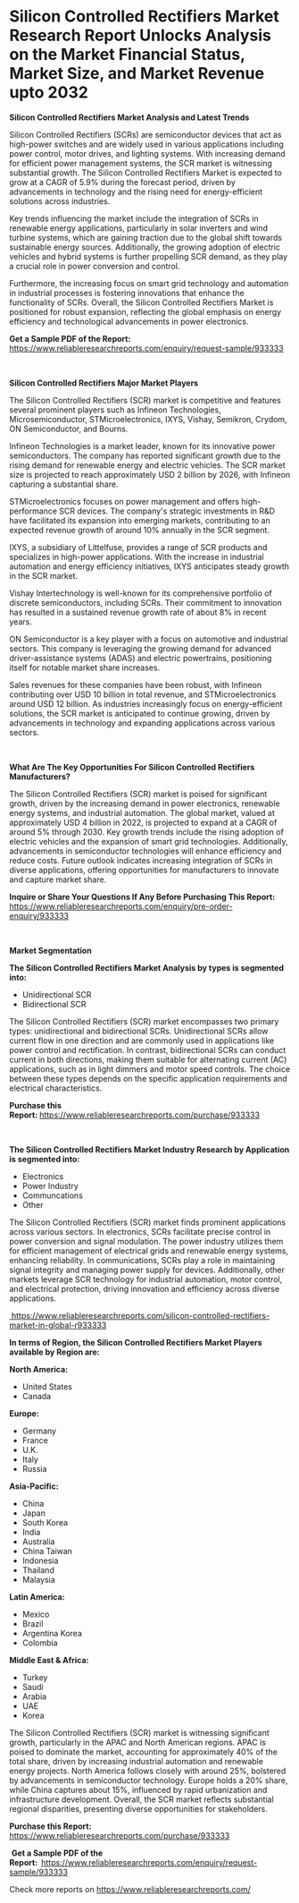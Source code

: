 <p><h1>Silicon Controlled Rectifiers Market Research Report Unlocks Analysis on the Market Financial Status, Market Size, and Market Revenue upto 2032</h1></p><p><strong>Silicon Controlled Rectifiers Market Analysis and Latest Trends</strong></p>
<p><p>Silicon Controlled Rectifiers (SCRs) are semiconductor devices that act as high-power switches and are widely used in various applications including power control, motor drives, and lighting systems. With increasing demand for efficient power management systems, the SCR market is witnessing substantial growth. The Silicon Controlled Rectifiers Market is expected to grow at a CAGR of 5.9% during the forecast period, driven by advancements in technology and the rising need for energy-efficient solutions across industries.</p><p>Key trends influencing the market include the integration of SCRs in renewable energy applications, particularly in solar inverters and wind turbine systems, which are gaining traction due to the global shift towards sustainable energy sources. Additionally, the growing adoption of electric vehicles and hybrid systems is further propelling SCR demand, as they play a crucial role in power conversion and control.</p><p>Furthermore, the increasing focus on smart grid technology and automation in industrial processes is fostering innovations that enhance the functionality of SCRs. Overall, the Silicon Controlled Rectifiers Market is positioned for robust expansion, reflecting the global emphasis on energy efficiency and technological advancements in power electronics.</p></p>
<p><strong>Get a Sample PDF of the Report:&nbsp;</strong> <a href="https://www.reliableresearchreports.com/enquiry/request-sample/933333?utm_campaign=2255&utm_medium=2&utm_source=Github&utm_content=ia&utm_term=21032025&utm_id=silicon-controlled-rectifiers">https://www.reliableresearchreports.com/enquiry/request-sample/933333</a></p>
<p>&nbsp;</p>
<p><strong>Silicon Controlled Rectifiers Major Market Players</strong></p>
<p><p>The Silicon Controlled Rectifiers (SCR) market is competitive and features several prominent players such as Infineon Technologies, Microsemiconductor, STMicroelectronics, IXYS, Vishay, Semikron, Crydom, ON Semiconductor, and Bourns. </p><p>Infineon Technologies is a market leader, known for its innovative power semiconductors. The company has reported significant growth due to the rising demand for renewable energy and electric vehicles. The SCR market size is projected to reach approximately USD 2 billion by 2026, with Infineon capturing a substantial share.</p><p>STMicroelectronics focuses on power management and offers high-performance SCR devices. The company's strategic investments in R&D have facilitated its expansion into emerging markets, contributing to an expected revenue growth of around 10% annually in the SCR segment.</p><p>IXYS, a subsidiary of Littelfuse, provides a range of SCR products and specializes in high-power applications. With the increase in industrial automation and energy efficiency initiatives, IXYS anticipates steady growth in the SCR market.</p><p>Vishay Intertechnology is well-known for its comprehensive portfolio of discrete semiconductors, including SCRs. Their commitment to innovation has resulted in a sustained revenue growth rate of about 8% in recent years.</p><p>ON Semiconductor is a key player with a focus on automotive and industrial sectors. This company is leveraging the growing demand for advanced driver-assistance systems (ADAS) and electric powertrains, positioning itself for notable market share increases.</p><p>Sales revenues for these companies have been robust, with Infineon contributing over USD 10 billion in total revenue, and STMicroelectronics around USD 12 billion. As industries increasingly focus on energy-efficient solutions, the SCR market is anticipated to continue growing, driven by advancements in technology and expanding applications across various sectors.</p></p>
<p>&nbsp;</p>
<p><strong>What Are The Key Opportunities For Silicon Controlled Rectifiers Manufacturers?</strong></p>
<p><p>The Silicon Controlled Rectifiers (SCR) market is poised for significant growth, driven by the increasing demand in power electronics, renewable energy systems, and industrial automation. The global market, valued at approximately USD 4 billion in 2022, is projected to expand at a CAGR of around 5% through 2030. Key growth trends include the rising adoption of electric vehicles and the expansion of smart grid technologies. Additionally, advancements in semiconductor technologies will enhance efficiency and reduce costs. Future outlook indicates increasing integration of SCRs in diverse applications, offering opportunities for manufacturers to innovate and capture market share.</p></p>
<p><strong>Inquire or Share Your Questions If Any Before Purchasing This Report:</strong> <a href="https://www.reliableresearchreports.com/enquiry/pre-order-enquiry/933333?utm_campaign=2255&utm_medium=2&utm_source=Github&utm_content=ia&utm_term=21032025&utm_id=silicon-controlled-rectifiers">https://www.reliableresearchreports.com/enquiry/pre-order-enquiry/933333</a></p>
<p>&nbsp;</p>
<p><strong>Market Segmentation</strong></p>
<p><strong>The Silicon Controlled Rectifiers Market Analysis by types is segmented into:</strong></p>
<p><ul><li>Unidirectional SCR</li><li>Bidirectional SCR</li></ul></p>
<p><p>The Silicon Controlled Rectifiers (SCR) market encompasses two primary types: unidirectional and bidirectional SCRs. Unidirectional SCRs allow current flow in one direction and are commonly used in applications like power control and rectification. In contrast, bidirectional SCRs can conduct current in both directions, making them suitable for alternating current (AC) applications, such as in light dimmers and motor speed controls. The choice between these types depends on the specific application requirements and electrical characteristics.</p></p>
<p><strong>Purchase this Report:&nbsp;</strong><a href="https://www.reliableresearchreports.com/purchase/933333?utm_campaign=2255&utm_medium=2&utm_source=Github&utm_content=ia&utm_term=21032025&utm_id=silicon-controlled-rectifiers">https://www.reliableresearchreports.com/purchase/933333</a></p>
<p>&nbsp;</p>
<p><strong>The Silicon Controlled Rectifiers Market Industry Research by Application is segmented into:</strong></p>
<p><ul><li>Electronics</li><li>Power Industry</li><li>Communcations</li><li>Other</li></ul></p>
<p><p>The Silicon Controlled Rectifiers (SCR) market finds prominent applications across various sectors. In electronics, SCRs facilitate precise control in power conversion and signal modulation. The power industry utilizes them for efficient management of electrical grids and renewable energy systems, enhancing reliability. In communications, SCRs play a role in maintaining signal integrity and managing power supply for devices. Additionally, other markets leverage SCR technology for industrial automation, motor control, and electrical protection, driving innovation and efficiency across diverse applications.</p></p>
<p><a href="https://www.reliableresearchreports.com/silicon-controlled-rectifiers-market-in-global-r933333?utm_campaign=2255&utm_medium=2&utm_source=Github&utm_content=ia&utm_term=21032025&utm_id=silicon-controlled-rectifiers">&nbsp;https://www.reliableresearchreports.com/silicon-controlled-rectifiers-market-in-global-r933333</a></p>
<p><strong>In terms of Region, the Silicon Controlled Rectifiers Market Players available by Region are:</strong></p>
<p>
    <p> <strong> North America: </strong>
        <ul>
            <li>United States</li>
            <li>Canada</li>
        </ul>
        </p> 
    <p> <strong> Europe: </strong>
        <ul>
            <li>Germany</li>
            <li>France</li>
            <li>U.K.</li>
            <li>Italy</li>
            <li>Russia</li>
        </ul>
        </p> 
    <p> <strong> Asia-Pacific: </strong>
        <ul>
            <li>China</li>
            <li>Japan</li>
            <li>South Korea</li>
            <li>India</li>
            <li>Australia</li>
            <li>China Taiwan</li>
            <li>Indonesia</li>
            <li>Thailand</li>
            <li>Malaysia</li>
        </ul>
        </p> 
    <p> <strong> Latin America: </strong>
        <ul>
            <li>Mexico</li>
            <li>Brazil</li>
            <li>Argentina Korea</li>
            <li>Colombia</li>
        </ul>
        </p> 
    <p> <strong> Middle East & Africa: </strong>
        <ul>
            <li>Turkey</li>
            <li>Saudi</li>
            <li>Arabia</li>
            <li>UAE</li>
            <li>Korea</li>
        </ul>
    </p>
    </p>
<p><p>The Silicon Controlled Rectifiers (SCR) market is witnessing significant growth, particularly in the APAC and North American regions. APAC is poised to dominate the market, accounting for approximately 40% of the total share, driven by increasing industrial automation and renewable energy projects. North America follows closely with around 25%, bolstered by advancements in semiconductor technology. Europe holds a 20% share, while China captures about 15%, influenced by rapid urbanization and infrastructure development. Overall, the SCR market reflects substantial regional disparities, presenting diverse opportunities for stakeholders.</p></p>
<p><strong>Purchase this Report: </strong><a href="https://www.reliableresearchreports.com/purchase/933333?utm_campaign=2255&utm_medium=2&utm_source=Github&utm_content=ia&utm_term=21032025&utm_id=silicon-controlled-rectifiers">https://www.reliableresearchreports.com/purchase/933333</a></p>
<p>&nbsp;<strong>Get a Sample PDF of the Report:&nbsp;&nbsp;</strong><a href="https://www.reliableresearchreports.com/enquiry/request-sample/933333?utm_campaign=2255&utm_medium=2&utm_source=Github&utm_content=ia&utm_term=21032025&utm_id=silicon-controlled-rectifiers">https://www.reliableresearchreports.com/enquiry/request-sample/933333</a></p>
<p><strong></strong></p>
<p>Check more reports on <a href="https://www.reliableresearchreports.com/?utm_campaign=2255&utm_medium=2&utm_source=Github&utm_content=ia&utm_term=21032025&utm_id=silicon-controlled-rectifiers">https://www.reliableresearchreports.com/</a></p>